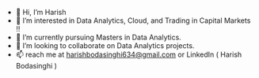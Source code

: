 - 👋 Hi, I’m Harish
- 👀 I’m interested in Data Analytics, Cloud, and Trading in Capital Markets !!
- 🌱 I’m currently pursuing Masters in Data Analytics.
- 💞️ I’m looking to collaborate on Data Analytics projects.
- 📫 reach me at harishbodasinghi634@gmail.com or LinkedIn ( Harish Bodasinghi )

<!---
harishb634/harishb634 is a ✨ special ✨ repository because its `README.md` (this file) appears on your GitHub profile.
You can click the Preview link to take a look at your changes.
--->
